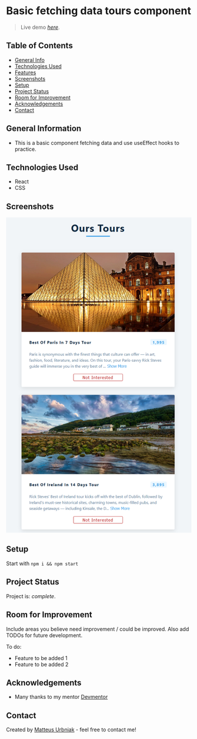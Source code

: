 # Basic fetching data tours component
> Live demo [_here_](http://mati99789.github.io/Tours-fetching-data). <!-- If you have the project hosted somewhere, include the link here. -->

## Table of Contents
* [General Info](#general-information)
* [Technologies Used](#technologies-used)
* [Features](#features)
* [Screenshots](#screenshots)
* [Setup](#setup)
* [Project Status](#project-status)
* [Room for Improvement](#room-for-improvement)
* [Acknowledgements](#acknowledgements)
* [Contact](#contact)
<!-- * [License](#license) -->


## General Information
- This is a basic component fetching data and use useEffect hooks to practice.
<!-- You don't have to answer all the questions - just the ones relevant to your project. -->


## Technologies Used
- React
- CSS


## Screenshots
![Example screenshot](./src/assets/images/preview.PNG)
<!-- If you have screenshots you'd like to share, include them here. -->


## Setup
Start with `npm i && npm start`


## Project Status
Project is:  _complete_.


## Room for Improvement
Include areas you believe need improvement / could be improved. Also add TODOs for future development.

To do:
- Feature to be added 1
- Feature to be added 2


## Acknowledgements
- Many thanks to my mentor  [Devmentor](https://devmentor.pl/)


## Contact
Created by [Matteus Urbniak](mailto:matteus.urbaniak@hotmail.com) - feel free to contact me!


<!-- Optional -->
<!-- ## License -->
<!-- This project is open source and available under the [... License](). -->

<!-- You don't have to include all sections - just the one's relevant to your project -->
